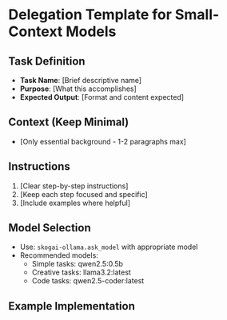 # Delegation Template for Small-Context Models

## Task Definition
- **Task Name**: [Brief descriptive name]
- **Purpose**: [What this accomplishes]
- **Expected Output**: [Format and content expected]

## Context (Keep Minimal)
- [Only essential background - 1-2 paragraphs max]

## Instructions
1. [Clear step-by-step instructions]
2. [Keep each step focused and specific]
3. [Include examples where helpful]

## Model Selection
- Use: `skogai-ollama.ask_model` with appropriate model
- Recommended models:
  - Simple tasks: qwen2.5:0.5b
  - Creative tasks: llama3.2:latest
  - Code tasks: qwen2.5-coder:latest

## Example Implementation
